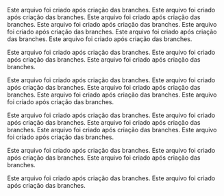 Este arquivo foi criado após criação das branches.
Este arquivo foi criado após criação das branches.
Este arquivo foi criado após criação das branches.
Este arquivo foi criado após criação das branches.
Este arquivo foi criado após criação das branches.
Este arquivo foi criado após criação das branches.
Este arquivo foi criado após criação das branches.

Este arquivo foi criado após criação das branches.
Este arquivo foi criado após criação das branches.
Este arquivo foi criado após criação das branches.

Este arquivo foi criado após criação das branches.
Este arquivo foi criado após criação das branches.
Este arquivo foi criado após criação das branches.
Este arquivo foi criado após criação das branches.
Este arquivo foi criado após criação das branches.



Este arquivo foi criado após criação das branches.
Este arquivo foi criado após criação das branches.
Este arquivo foi criado após criação das branches.
Este arquivo foi criado após criação das branches.
Este arquivo foi criado após criação das branches.


Este arquivo foi criado após criação das branches.
Este arquivo foi criado após criação das branches.
Este arquivo foi criado após criação das branches.

Este arquivo foi criado após criação das branches.
Este arquivo foi criado após criação das branches.